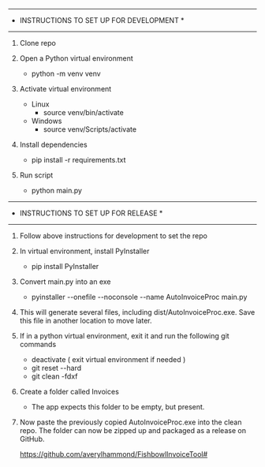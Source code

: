 ******************************************
* INSTRUCTIONS TO SET UP FOR DEVELOPMENT *
******************************************
1) Clone repo

2) Open a Python virtual environment
    - python -m venv venv

3) Activate virtual environment
    - Linux
        - source venv/bin/activate
    - Windows
        - source venv/Scripts/activate

4) Install dependencies
    - pip install -r requirements.txt

5) Run script
    - python main.py


**************************************
* INSTRUCTIONS TO SET UP FOR RELEASE *
**************************************

1) Follow above instructions for development to set the repo

2) In virtual environment, install PyInstaller
    - pip install PyInstaller

3) Convert main.py into an exe
    - pyinstaller --onefile --noconsole --name AutoInvoiceProc main.py

4) This will generate several files, including dist/AutoInvoiceProc.exe. Save this file
   in another location to move later.

5) If in a python virtual environment, exit it and run the following git commands
    - deactivate ( exit virtual environment if needed )
    - git reset --hard
    - git clean -fdxf

6) Create a folder called Invoices
    - The app expects this folder to be empty, but present.

6) Now paste the previously copied AutoInvoiceProc.exe into the clean repo. The
   folder can now be zipped up and packaged as a release on GitHub.

   https://github.com/averylhammond/FishbowlInvoiceTool#